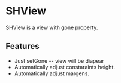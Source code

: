 # SHView
SHView is a view with gone property.

## Features

- Just setGone -- view will be diapear
- Automatically adjust constaraints height.
- Automatically adjust margens.
